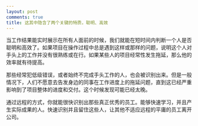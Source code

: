 ```yaml
---
layout: post
comments: true
title: 这其中隐含了两个关键的特质，聪明、高效
---
```




当工作结果能实时展示在所有人面前的时候，我们就能在短时间内判断一个人是否聪明和高效了。如果项目在操作过程中总是遇到这样或那样的问题，说明这个人对手头上的工作并没有很熟练或在行。如果某些人的项目经常性发生拖延，那么他的效率就有待提高。



那些经常犯低级错误，或者始终不完成手头工作的人，也会被识别出来。但是一般情况下，人们不愿意去告发身边的同事在工作进度上的拖延问题，直到这已经严重影响到了项目整体的进度和交付。这个时候发现可能已经太晚。



通过远程的方式，你就能很快识别出那些真正优秀的员工。能够快速学习，并且产生实际成果的人。快速识别并且留住这些人，让其他不适应远程的平庸的员工离开公司。


